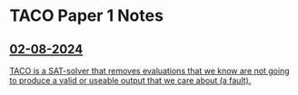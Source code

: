 # TACO Paper 1 Notes

## <u> 02-08-2024 <u>

TACO is a SAT-solver that removes evaluations that we know are not going to produce a valid or useable output that we care about (a fault).
